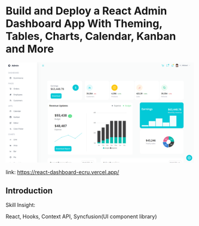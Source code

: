 # Build and Deploy a React Admin Dashboard App With Theming, Tables, Charts, Calendar, Kanban and More

![Shoppy](https://github.com/LyonWang25/React_Dashboard/blob/main/src/data/dashboardpc.png)

link: https://react-dashboard-ecru.vercel.app/

## Introduction

Skill Insight:

React, Hooks, Context API, Syncfusion(UI component library)
